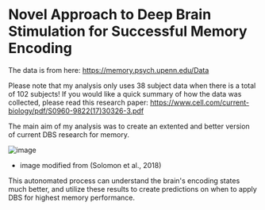 # Novel Approach to Deep Brain Stimulation for Successful Memory Encoding
The data is from here: https://memory.psych.upenn.edu/Data

Please note that my analysis only uses 38 subject data when there is a total of 102 subjects! If you would like a quick summary of how the data was collected, please read this research paper: https://www.cell.com/current-biology/pdf/S0960-9822(17)30326-3.pdf

The main aim of my analysis was to create an extented and better version of current DBS research for memory. 

![image](https://github.com/AmbiguousCalicoCats/DBS-Code/assets/147780348/6cc5b331-60fe-4d27-a507-f44a0df1c622)
- image modified from (Solomon et al., 2018)

This autonomated process can understand the brain's encoding states much better, and utilize these results to create predictions on when to apply DBS for highest memory performance. 
